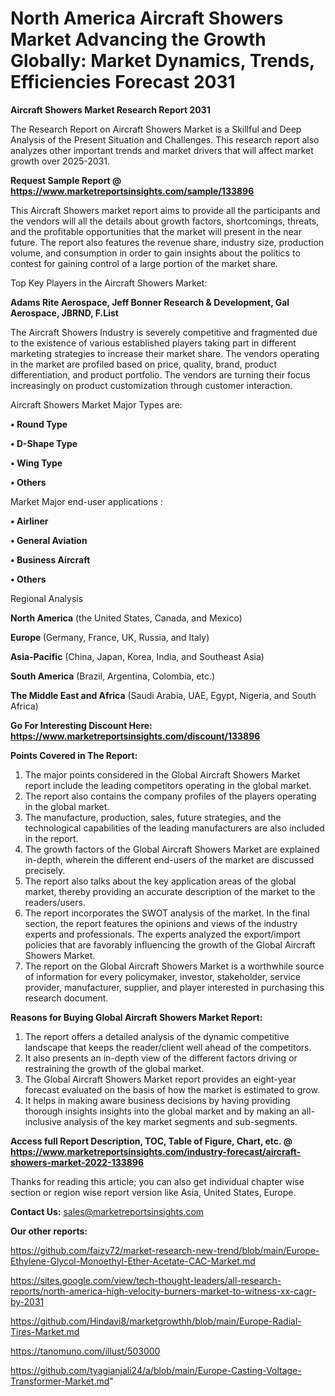# North America Aircraft Showers Market Advancing the Growth Globally: Market Dynamics, Trends, Efficiencies Forecast 2031

<strong>Aircraft Showers Market Research Report 2031</strong>

The Research Report on Aircraft Showers Market is a Skillful and Deep Analysis of the Present Situation and Challenges. This research report also analyzes other important trends and market drivers that will affect market growth over 2025-2031.

<strong>Request Sample Report @ <a href=https://www.marketreportsinsights.com/sample/133896>https://www.marketreportsinsights.com/sample/133896</a></strong>

This Aircraft Showers market report aims to provide all the participants and the vendors will all the details about growth factors, shortcomings, threats, and the profitable opportunities that the market will present in the near future. The report also features the revenue share, industry size, production volume, and consumption in order to gain insights about the politics to contest for gaining control of a large portion of the market share.

Top Key Players in the Aircraft Showers Market:

<strong>Adams Rite Aerospace, Jeff Bonner Research & Development, Gal Aerospace, JBRND, F.List</strong>

The Aircraft Showers Industry is severely competitive and fragmented due to the existence of various established players taking part in different marketing strategies to increase their market share. The vendors operating in the market are profiled based on price, quality, brand, product differentiation, and product portfolio. The vendors are turning their focus increasingly on product customization through customer interaction.

Aircraft Showers Market Major Types are:

<strong>• Round Type

• D-Shape Type

• Wing Type

• Others</strong>

Market Major end-user applications :

<strong>• Airliner

• General Aviation

• Business Aircraft

• Others</strong>

Regional Analysis

</u><strong><b>North America</b></strong> (the United States, Canada, and Mexico)

<strong><b>Europe </b></strong>(Germany, France, UK, Russia, and Italy)

<strong><b>Asia-Pacific</b></strong> (China, Japan, Korea, India, and Southeast Asia)

<strong><b>South America</b></strong> (Brazil, Argentina, Colombia, etc.)

<strong><b>The Middle East and Africa</b></strong> (Saudi Arabia, UAE, Egypt, Nigeria, and South Africa)

<strong>Go For Interesting Discount Here: <a href=https://www.marketreportsinsights.com/discount/133896>https://www.marketreportsinsights.com/discount/133896</a></strong>

<strong>Points Covered in The Report:</strong>
<ol>
  <li>The major points considered in the Global Aircraft Showers Market report include the leading competitors operating in the global market.</li>
  <li>The report also contains the company profiles of the players operating in the global market.</li>
  <li>The manufacture, production, sales, future strategies, and the technological capabilities of the leading manufacturers are also included in the report.</li>
  <li>The growth factors of the Global Aircraft Showers Market are explained in-depth, wherein the different end-users of the market are discussed precisely.</li>
  <li>The report also talks about the key application areas of the global market, thereby providing an accurate description of the market to the readers/users.</li>
  <li>The report incorporates the SWOT analysis of the market. In the final section, the report features the opinions and views of the industry experts and professionals. The experts analyzed the export/import policies that are favorably influencing the growth of the Global Aircraft Showers Market.</li>
  <li>The report on the Global Aircraft Showers Market is a worthwhile source of information for every policymaker, investor, stakeholder, service provider, manufacturer, supplier, and player interested in purchasing this research document.</li>
</ol>
<strong>Reasons for Buying Global Aircraft Showers Market Report:</strong>

<ol>
  <li>The report offers a detailed analysis of the dynamic competitive landscape that keeps the reader/client well ahead of the competitors.</li>
  <li>It also presents an in-depth view of the different factors driving or restraining the growth of the global market.</li>
  <li>The Global Aircraft Showers Market report provides an eight-year forecast evaluated on the basis of how the market is estimated to grow.</li>
  <li>It helps in making aware business decisions by having providing thorough insights insights into the global market and by making an all-inclusive analysis of the key market segments and sub-segments.</li>
</ol>
<strong>Access full Report Description, TOC, Table of Figure, Chart, etc. @ <a href=https://www.marketreportsinsights.com/industry-forecast/aircraft-showers-market-2022-133896>https://www.marketreportsinsights.com/industry-forecast/aircraft-showers-market-2022-133896</a></strong>


Thanks for reading this article; you can also get individual chapter wise section or region wise report version like Asia, United States, Europe.

<strong>Contact Us:</strong>
sales@marketreportsinsights.com

<strong>Our other reports:</strong>

<a href=https://github.com/faizy72/market-research-new-trend/blob/main/Europe-Ethylene-Glycol-Monoethyl-Ether-Acetate-CAC-Market.md>https://github.com/faizy72/market-research-new-trend/blob/main/Europe-Ethylene-Glycol-Monoethyl-Ether-Acetate-CAC-Market.md</a>

<a href=https://sites.google.com/view/tech-thought-leaders/all-research-reports/north-america-high-velocity-burners-market-to-witness-xx-cagr-by-2031>https://sites.google.com/view/tech-thought-leaders/all-research-reports/north-america-high-velocity-burners-market-to-witness-xx-cagr-by-2031</a>

<a href=https://github.com/Hindavi8/marketgrowthh/blob/main/Europe-Radial-Tires-Market.md>https://github.com/Hindavi8/marketgrowthh/blob/main/Europe-Radial-Tires-Market.md</a>

<a href=https://tanomuno.com/illust/503000>https://tanomuno.com/illust/503000</a>

<a href=https://github.com/tyagianjali24/a/blob/main/Europe-Casting-Voltage-Transformer-Market.md>https://github.com/tyagianjali24/a/blob/main/Europe-Casting-Voltage-Transformer-Market.md</a>"

